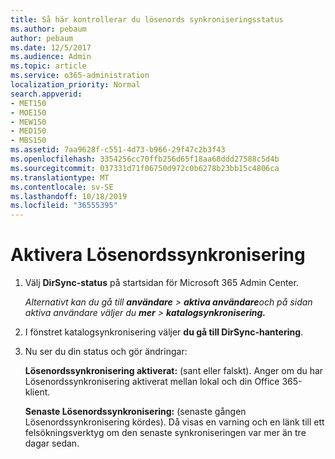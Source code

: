 ```yaml
---
title: Så här kontrollerar du lösenords synkroniseringsstatus
ms.author: pebaum
author: pebaum
ms.date: 12/5/2017
ms.audience: Admin
ms.topic: article
ms.service: o365-administration
localization_priority: Normal
search.appverid:
- MET150
- MOE150
- MEW150
- MED150
- MBS150
ms.assetid: 7aa9628f-c551-4d73-b966-29f47c2b3f43
ms.openlocfilehash: 3354256cc70ffb256d65f18aa68ddd27588c5d4b
ms.sourcegitcommit: 037331d71f06750d972c0b6278b23bb15c4806ca
ms.translationtype: MT
ms.contentlocale: sv-SE
ms.lasthandoff: 10/18/2019
ms.locfileid: "36555395"
---
```

# <a name="enable-password-sync"></a>Aktivera Lösenordssynkronisering

1.  Välj **DirSync-status** på startsidan för Microsoft 365 Admin Center. 
    
     *Alternativt kan du gå till **användare** \> **aktiva användare**och på sidan aktiva användare väljer du **mer** \> **katalogsynkronisering.*** 
    
2. I fönstret katalogsynkronisering väljer **du gå till DirSync-hantering**. 
    
3. Nu ser du din status och gör ändringar:
    
    **Lösenordssynkronisering aktiverat:** (sant eller falskt). Anger om du har Lösenordssynkronisering aktiverat mellan lokal och din Office 365-klient. 
    
    **Senaste Lösenordssynkronisering:** (senaste gången Lösenordssynkronisering kördes). Då visas en varning och en länk till ett felsökningsverktyg om den senaste synkroniseringen var mer än tre dagar sedan. 
    

